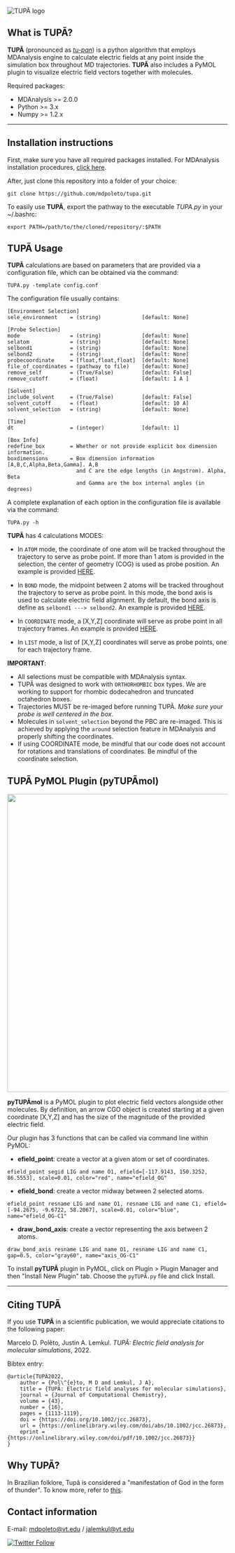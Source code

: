 ![TUPÃ logo](TUPÃ_LOGO.png)

## What is TUPÃ?
**TUPÃ** (pronounced as [*tu-pan*](https://translate.google.com/?hl=pt-BR&sl=pt&tl=en&text=tup%C3%A3&op=translate)) is a python algorithm that employs MDAnalysis engine to calculate electric fields at any point inside
the simulation box throughout MD trajectories. **TUPÃ** also includes a PyMOL plugin to visualize electric
field vectors together with molecules.

Required packages:

* MDAnalysis >= 2.0.0
* Python     >= 3.x
* Numpy      >= 1.2.x

------------------------------
## Installation instructions

First, make sure you have all required packages installed. For MDAnalysis installation procedures, [click here](https://www.mdanalysis.org/pages/installation_quick_start/).

After, just clone this repository into a folder of your choice:
```
git clone https://github.com/mdpoleto/tupa.git
```

To easily use **TUPÃ**, export the pathway to the executable *TUPA.py* in your ~/.bashrc:
```
export PATH=/path/to/the/cloned/repository/:$PATH
```

## TUPÃ Usage
**TUPÃ** calculations are based on parameters that are provided via a configuration file,
which can be obtained via the command:
```
TUPA.py -template config.conf
```

The configuration file usually contains:
```
[Environment Selection]
sele_environment    = (string)             [default: None]

[Probe Selection]
mode                = (string)             [default: None]
selatom             = (string)             [default: None]
selbond1            = (string)             [default: None]
selbond2            = (string)             [default: None]
probecoordinate     = [float,float,float]  [default: None]
file_of_coordinates = (pathway to file)    [default: None]
remove_self         = (True/False)         [default: False]
remove_cutoff       = (float)              [default: 1 A ]

[Solvent]
include_solvent     = (True/False)         [default: False]
solvent_cutoff      = (float)              [default: 10 A]
solvent_selection   = (string)             [default: None]

[Time]
dt                  = (integer)            [default: 1]

[Box Info]
redefine_box        = Whether or not provide explicit box dimension information.
boxdimensions       = Box dimension information [A,B,C,Alpha,Beta,Gamma]. A,B
                      and C are the edge lengths (in Angstrom). Alpha, Beta
                      and Gamma are the box internal angles (in degrees)
```

A complete explanation of each option in the configuration file is available via the command:
```
TUPA.py -h
```

**TUPÃ** has 4 calculations MODES:

* In ``ATOM`` mode, the coordinate of one atom will be tracked throughout the trajectory to serve as probe point.
If more than 1 atom is provided in the selection, the center of geometry (COG) is used as probe position. An example
is provided [HERE](https://github.com/mdpoleto/tupa/tree/main/Examples/ATOM).

* In ``BOND`` mode, the midpoint between 2 atoms will be tracked throughout the trajectory to serve as probe
point. In this mode, the bond axis is used to calculate electric field alignment. By default, the bond axis is
define as ```selbond1 ---> selbond2```. An example is provided [HERE](https://github.com/mdpoleto/tupa/tree/main/Examples/BOND).

* In ``COORDINATE`` mode, a [X,Y,Z] coordinate will serve as probe point in all trajectory frames.
An example is provided [HERE](https://github.com/mdpoleto/tupa/tree/main/Examples/COORDINATE).

* In ``LIST`` mode, a list of [X,Y,Z] coordinates will serve as probe points, one for each trajectory frame.

**IMPORTANT**:
* All selections must be compatible with MDAnalysis syntax.
* TUPÃ was designed to work with ```ORTHORHOMBIC``` box types. We are working to support for rhombic dodecahedron and truncated octahedron boxes.
* Trajectories MUST be re-imaged before running TUPÃ. *Make sure your probe is well centered in the box*.
* Molecules in ```solvent_selection``` beyond the PBC are re-imaged. This is achieved by applying the ```around``` selection feature in MDAnalysis and properly shifting the coordinates.
* If using COORDINATE mode, be mindful that our code does not account for rotations and translations of coordinates. Be mindful of the coordinate selection.


## TUPÃ PyMOL Plugin (pyTUPÃmol)

<img src="pyTUPÃmol_example.png" width="680">

**pyTUPÃmol** is a PyMOL plugin to plot electric field vectors alongside other molecules. By definition, an arrow CGO object is created starting at a given coordinate [X,Y,Z] and has the size of the magnitude of the provided electric field.

Our plugin has 3 functions that can be called via command line within PyMOL:

* **efield_point**: create a vector at a given atom or set of coordinates.
```
efield_point segid LIG and name O1, efield=[-117.9143, 150.3252, 86.5553], scale=0.01, color="red", name="efield_OG"
```

* **efield_bond**: create a vector midway between 2 selected atoms.
```
efield_point resname LIG and name O1, resname LIG and name C1, efield=[-94.2675, -9.6722, 58.2067], scale=0.01, color="blue", name="efield_OG-C1"
```

* **draw_bond_axis**: create a vector representing the axis between 2 atoms.
```
draw_bond_axis resname LIG and name O1, resname LIG and name C1, gap=0.5, color="gray60", name="axis_OG-C1"
```

To install **pyTUPÃ** plugin in PyMOL, click on Plugin > Plugin Manager and then "Install New Plugin" tab. Choose the ```pyTUPÃ.py``` file and click Install.

--------------------------
## Citing TUPÃ

If you use **TUPÃ** in a scientific publication, we would appreciate citations to the following paper:

Marcelo D. Polêto, Justin A. Lemkul. *TUPÃ: Electric field analysis for molecular simulations*, 2022.

Bibtex entry:
```
@article{TUPÃ2022,
    author = {Pol\^{e}to, M D and Lemkul, J A},
    title = {TUPÃ: Electric field analyses for molecular simulations},
    journal = {Journal of Computational Chemistry},
    volume = {43},
    number = {16},
    pages = {1113-1119},
    doi = {https://doi.org/10.1002/jcc.26873},
    url = {https://onlinelibrary.wiley.com/doi/abs/10.1002/jcc.26873},
    eprint = {https://onlinelibrary.wiley.com/doi/pdf/10.1002/jcc.26873}}
}
```
## Why TUPÃ?

In Brazilian folklore, Tupã is considered a "manifestation of God in the form of thunder". To know more, refer to [this](https://en.wikipedia.org/wiki/Tup%C3%A3_(mythology)).

## Contact information
E-mail: mdpoleto@vt.edu / jalemkul@vt.edu

[![Twitter Follow](https://img.shields.io/twitter/follow/mdpoleto?style=social)](https://twitter.com/mdpoleto)
